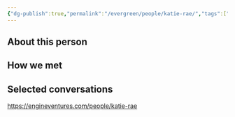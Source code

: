 ```yaml
---
{"dg-publish":true,"permalink":"/evergreen/people/katie-rae/","tags":["people"]}
---
```


## About this person


## How we met


## Selected conversations


https://engineventures.com/people/katie-rae